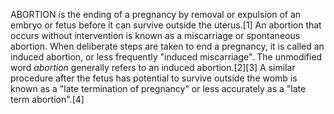 ABORTION is the ending of a pregnancy by removal or expulsion of an embryo or fetus before it can survive outside the uterus.[1] An abortion that occurs without intervention is known as a miscarriage or spontaneous abortion. When deliberate steps are taken to end a pregnancy, it is called an induced abortion, or less frequently "induced miscarriage". The unmodified word _abortion_ generally refers to an induced abortion.[2][3] A similar procedure after the fetus has potential to survive outside the womb is known as a "late termination of pregnancy" or less accurately as a "late term abortion".[4]
